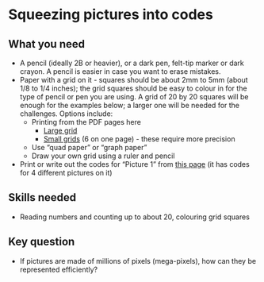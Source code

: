 # Squeezing pictures into codes

## What you need

- A pencil (ideally 2B or heavier), or a dark pen, felt-tip marker or dark crayon. A pencil is easier in case you want to erase mistakes.
- Paper with a grid on it - squares should be about 2mm to 5mm (about 1/8 to 1/4 inches); the grid squares should be easy to colour in for the type of pencil or pen you are using. A grid of 20 by 20 squares will be enough for the examples below; a larger one will be needed for the challenges. Options include:
    - Printing from the PDF pages here 
        - [Large grid](https://drive.google.com/file/d/1-Dvvq3E3RbkUSAefR5up6HxmF2_7Mxs6/view?usp=sharing)
        - [Small grids](https://drive.google.com/file/d/1zSNFNfHghXmx4gs_HCXqswNGbdNGQ4kc/view?usp=sharing ) (6 on one page) - these require more precision
    - Use “quad paper” or “graph paper”
    - Draw your own grid using a ruler and pencil
- Print or write out the codes for “Picture 1” from [this page](https://drive.google.com/file/d/1spplSbaSrYlD_9JiC_PDOwgwAU1X5hkN/view?usp=sharing) (it has codes for 4 different pictures on it) 

## Skills needed

- Reading numbers and counting up to about 20, colouring grid squares

## Key question

- If pictures are made of millions of pixels (mega-pixels), how can they be represented efficiently?
